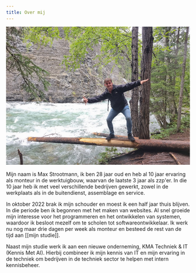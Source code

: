 ```yaml
---
title: Over mij
---
```

[![](2022-08-04_google-photo_215937.jpg)](https://photos.google.com/lr/photo/ACmduopcF7WUPc_Ks_WMMxxOfFZ6Ms0FGqOQddz3OyMJHU_nYPdY9gJKLOphArI4xwWcbobAPRdeS3nVvA8arrdMKJ3ZbHQKcQ) 

Mijn naam is Max Strootmann, ik ben 28 jaar oud en heb al 10 jaar ervaring als monteur in de werktuigbouw, waarvan de laatste 3 jaar als zzp'er. In die 10 jaar heb ik met veel verschillende bedrijven gewerkt, zowel in de werkplaats als in de buitendienst, assemblage en service.

In oktober 2022 brak ik mijn schouder en moest ik een half jaar thuis blijven. In die periode ben ik begonnen met het maken van websites. Al snel groeide mijn interesse voor het programmeren en het ontwikkelen van systemen, waardoor ik besloot mezelf om te scholen tot softwareontwikkelaar. Ik werk nu nog maar drie dagen per week als monteur en besteed de rest van de tijd aan [[mijn studie]].

Naast mijn studie werk ik aan een nieuwe onderneming, KMA Techniek & IT (Kennis Met AI). Hierbij combineer ik mijn kennis van IT en mijn ervaring in de techniek om bedrijven in de techniek sector te helpen met intern kennisbeheer.